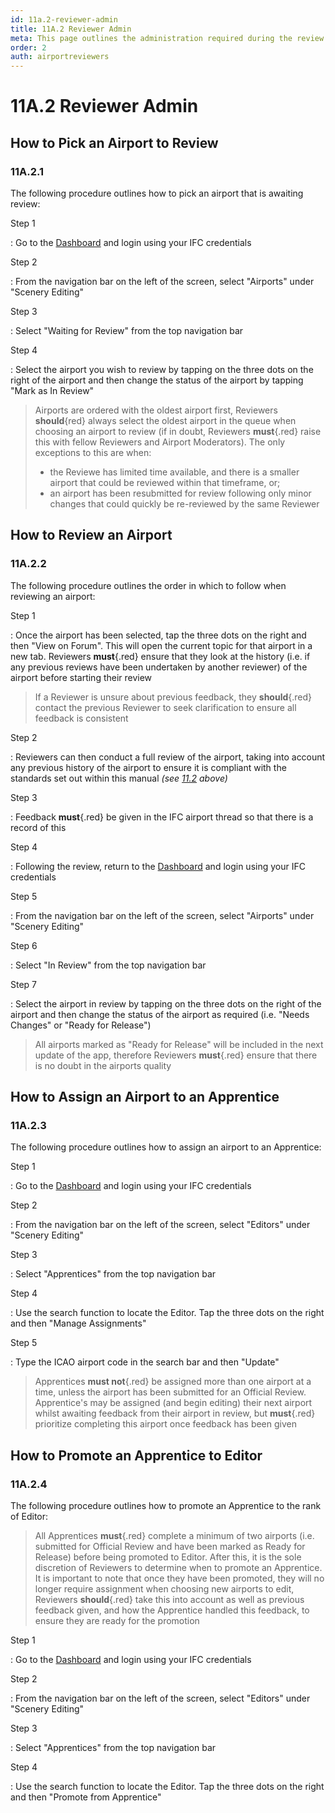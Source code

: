 ```yaml
---
id: 11a.2-reviewer-admin
title: 11A.2 Reviewer Admin
meta: This page outlines the administration required during the review process.
order: 2
auth: airportreviewers
---
```


# 11A.2 Reviewer Admin



## How to Pick an Airport to Review



### 11A.2.1

The following procedure outlines how to pick an airport that is awaiting review:



Step 1

: Go to the [Dashboard](https://dashboard.infiniteflight.com) and login using your IFC credentials



Step 2

: From the navigation bar on the left of the screen, select "Airports" under "Scenery Editing"



Step 3

: Select "Waiting for Review" from the top navigation bar 



Step 4

: Select the airport you wish to review by tapping on the three dots on the right of the airport and then change the status of the airport by tapping "Mark as In Review"



> Airports are ordered with the oldest airport first, Reviewers **should**{red} always select the oldest airport in the queue when choosing an airport to review (if in doubt, Reviewers **must**{.red} raise this with fellow Reviewers and Airport Moderators). The only exceptions to this are when:
>
> - the Reviewe has limited time available, and there is a smaller airport that could be reviewed within that timeframe, or;
> - an airport has been resubmitted for review following only minor changes that could quickly be re-reviewed by the same Reviewer



## How to Review an Airport



### 11A.2.2

The following procedure outlines the order in which to follow when reviewing an airport:



Step 1

: Once the airport has been selected, tap the three dots on the right and then "View on Forum". This will open the current topic for that airport in a new tab. Reviewers **must**{.red} ensure that they look at the history (i.e. if any previous reviews have been undertaken by another reviewer) of the airport before starting their review 



> If a Reviewer is unsure about previous feedback, they **should**{.red} contact the previous Reviewer to seek clarification to ensure all feedback is consistent



Step 2

: Reviewers can then conduct a full review of the airport, taking into account any previous history of the airport to ensure it is compliant with the standards set out within this manual *(see [11.2](/guide/scenery-editor-manual/11.-review-and-release/11.2-editor-checklist#11.2-editor-checklist) above)*



Step 3

: Feedback **must**{.red} be given in the IFC airport thread so that there is a record of this



Step 4

: Following the review, return to the [Dashboard](https://dashboard.infiniteflight.com) and login using your IFC credentials



Step 5

: From the navigation bar on the left of the screen, select "Airports" under "Scenery Editing"



Step 6

: Select "In Review" from the top navigation bar



Step 7

: Select the airport in review by tapping on the three dots on the right of the airport and then change the status of the airport as required (i.e. "Needs Changes" or "Ready for Release")



> All airports marked as "Ready for Release" will be included in the next update of the app, therefore Reviewers **must**{.red} ensure that there is no doubt in the airports quality



## How to Assign an Airport to an Apprentice



### 11A.2.3

The following procedure outlines how to assign an airport to an Apprentice:



Step 1

: Go to the [Dashboard](https://dashboard.infiniteflight.com) and login using your IFC credentials



Step 2

: From the navigation bar on the left of the screen, select "Editors" under "Scenery Editing"



Step 3

: Select "Apprentices" from the top navigation bar



Step 4

: Use the search function to locate the Editor. Tap the three dots on the right and then "Manage Assignments"



Step 5

: Type the ICAO airport code in the search bar and then "Update"



> Apprentices **must not**{.red} be assigned more than one airport at a time, unless the airport has been submitted for an Official Review. Apprentice's may be assigned (and begin editing) their next airport whilst awaiting feedback from their airport in review, but **must**{.red} prioritize completing this airport once feedback has been given



## How to Promote an Apprentice to Editor



### 11A.2.4

The following procedure outlines how to promote an Apprentice to the rank of Editor:



> All Apprentices **must**{.red} complete a minimum of two airports (i.e. submitted for Official Review and have been marked as Ready for Release) before being promoted to Editor. After this, it is the sole discretion of Reviewers to determine when to promote an Apprentice. It is important to note that once they have been promoted, they will no longer require assignment when choosing new airports to edit, Reviewers **should**{.red} take this into account as well as previous feedback given, and how the Apprentice handled this feedback, to ensure they are ready for the promotion



Step 1

: Go to the [Dashboard](https://dashboard.infiniteflight.com) and login using your IFC credentials



Step 2

: From the navigation bar on the left of the screen, select "Editors" under "Scenery Editing"



Step 3

: Select "Apprentices" from the top navigation bar



Step 4

: Use the search function to locate the Editor. Tap the three dots on the right and then "Promote from Apprentice"
